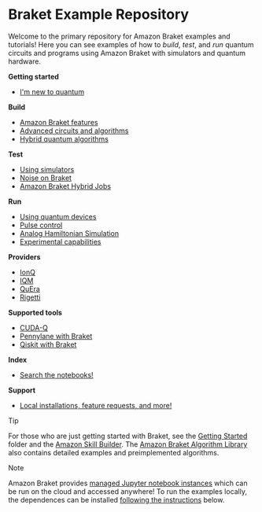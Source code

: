 
# Braket Example Repository

Welcome to the primary repository for Amazon Braket examples and tutorials! Here you can see examples of how to *build*, *test*, and *run* quantum circuits and programs using Amazon Braket with simulators and quantum hardware. 

**Getting started** 
- [I'm new to quantum](#new)       

**Build**
- [Amazon Braket features](#braket)                  
- [Advanced circuits and algorithms](#advanced)      
- [Hybrid quantum algorithms](#hybrid)   

**Test**
- [Using simulators](#simulators)             
- [Noise on Braket](#noise)                          
- [Amazon Braket Hybrid Jobs](#jobs)                 

**Run**
- [Using quantum devices](#qhps)                     
- [Pulse control](#pulse)                            
- [Analog Hamiltonian Simulation](#ahs)              
- [Experimental capabilities](#experimental-dynamic) 

**Providers**
- [IonQ](#ionq)
- [IQM](#iqm)
- [QuEra](#quera)
- [Rigetti](#rigetti)

**Supported tools**
- [CUDA-Q](#cudaq)                                   
- [Pennylane with Braket](#pennylane)                
- [Qiskit with Braket](#qiskit)                      

**Index**  
- [Search the notebooks!](#index)             

**Support**
- [Local installations, feature requests, and more!](#support)

> [!TIP]
> For those who are just getting started with Braket, see the [Getting Started](#new) folder and the [Amazon Skill Builder](https://aws.amazon.com/blogs/quantum-computing/introducing-the-amazon-braket-learning-plan-and-digital-badge/). The [Amazon Braket Algorithm Library](https://github.com/amazon-braket/amazon-braket-algorithm-library/tree/main) also contains detailed examples and preimplemented algorithms. 

>[!NOTE]
> Amazon Braket provides [managed Jupyter notebook instances](https://aws.amazon.com/braket/) which can be run on the cloud and accessed anywhere! To run the examples locally, the dependences can be installed [following the instructions](#dependencies) below. 
